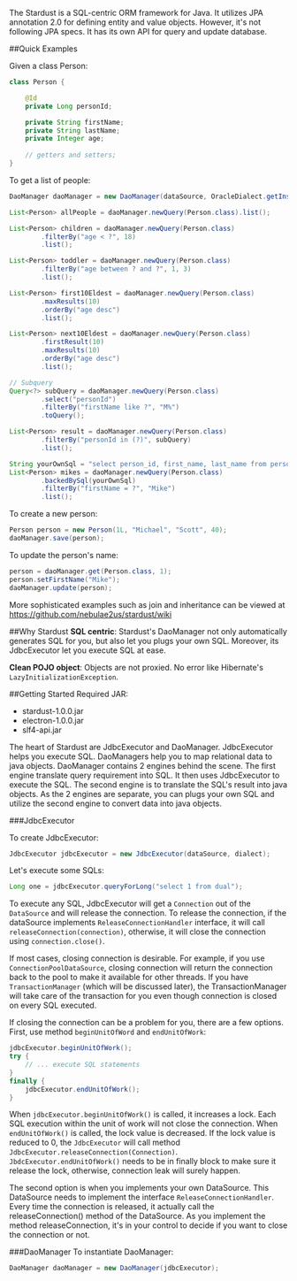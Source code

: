 The Stardust is a SQL-centric ORM framework for Java. It utilizes JPA annotation 2.0 for defining entity and value objects. However, it's not following JPA specs. It has its own API for query and update database.

##Quick Examples

Given a class Person:

``` java
class Person {

	@Id
	private Long personId;

	private String firstName;
	private String lastName;
	private Integer age;
	
	// getters and setters;
}
```
To get a list of people:

``` java
DaoManager daoManager = new DaoManager(dataSource, OracleDialect.getInstance());

List<Person> allPeople = daoManager.newQuery(Person.class).list();

List<Person> children = daoManager.newQuery(Person.class)
		.filterBy("age < ?", 18)
		.list();

List<Person> toddler = daoManager.newQuery(Person.class)
		.filterBy("age between ? and ?", 1, 3)
		.list();

List<Person> first10Eldest = daoManager.newQuery(Person.class)
		.maxResults(10)
		.orderBy("age desc")
		.list();

List<Person> next10Eldest = daoManager.newQuery(Person.class)
		.firstResult(10)
		.maxResults(10)
		.orderBy("age desc")
		.list();

// Subquery
Query<?> subQuery = daoManager.newQuery(Person.class)
		.select("personId")
		.filterBy("firstName like ?", "M%")
		.toQuery();

List<Person> result = daoManager.newQuery(Person.class)
		.filterBy("personId in (?)", subQuery)
		.list();

String yourOwnSql = "select person_id, first_name, last_name from person";
List<Person> mikes = daoManager.newQuery(Person.class)
		.backedBySql(yourOwnSql)
		.filterBy("firstName = ?", "Mike")
		.list();

```

To create a new person:
``` java
Person person = new Person(1L, "Michael", "Scott", 40);
daoManager.save(person);
```

To update the person's name:
``` java
person = daoManager.get(Person.class, 1);
person.setFirstName("Mike");
daoManager.update(person);
```

More sophisticated examples such as join and inheritance can be viewed at https://github.com/nebulae2us/stardust/wiki

##Why Stardust
__SQL centric__: Stardust's DaoManager not only automatically generates SQL for you, but also let you plugs your own SQL. Moreover, its JdbcExecutor let you execute SQL at ease.

__Clean POJO object__: Objects are not proxied. No error like Hibernate's `LazyInitializationException`.


##Getting Started
Required  JAR:
* stardust-1.0.0.jar
* electron-1.0.0.jar
* slf4-api.jar

The heart of Stardust are JdbcExecutor and DaoManager. JdbcExecutor helps you execute SQL. DaoManagers help you to map relational data to java objects. DaoManager contains 2 engines behind the scene. The first engine translate query requirement into SQL. It then uses JdbcExecutor to execute the SQL. The second engine is to translate the SQL's result into java objects. As the 2 engines are separate, you can plugs your own SQL and utilize the second engine to convert data into java objects.

###JdbcExecutor

To create JdbcExecutor:
``` java
JdbcExecutor jdbcExecutor = new JdbcExecutor(dataSource, dialect);
```

Let's execute some SQLs:
``` java
Long one = jdbcExecutor.queryForLong("select 1 from dual");
```

To execute any SQL, JdbcExecutor will get a `Connection` out of the `DataSource` and will release the connection. To release the connection, if the dataSource implements `ReleaseConnectionHandler` interface, it will call `releaseConnection(connection)`, otherwise, it will close the connection using `connection.close()`.

If most cases, closing connection is desirable. For example, if you use `ConnectionPoolDataSource`, closing connection will return the connection back to the pool to make it available for other threads. If you have `TransactionManager` (which will be discussed later), the TransactionManager will take care of the transaction for you even though connection is closed on every SQL executed.

If closing the connection can be a problem for you, there are a few options. First, use method `beginUnitOfWord` and `endUnitOfWork`:

``` java
jdbcExecutor.beginUnitOfWork();
try {
	// ... execute SQL statements
}
finally {
	jdbcExecutor.endUnitOfWork();
}
```
When `jdbcExecutor.beginUnitOfWork()` is called, it increases a lock. Each SQL execution within the unit of work will not close the connection. When `endUnitOfWork()` is called, the lock value is decreased. If the lock value is reduced to 0, the `JdbcExecutor` will call method `JdbcExecutor.releaseConnection(Connection)`. `JbdcExecutor.endUnitOfWork()` needs to be in finally block to make sure it release the lock, otherwise, connection leak will surely happen.

The second option is when you implements your own DataSource. This DataSource needs to implement the interface `ReleaseConnectionHandler`. Every time the connection is released, it actually call the releaseConnection() method of the DataSource. As you implement the method releaseConnection, it's in your control to decide if you want to close the connection or not.

###DaoManager
To instantiate DaoManager:
``` java
DaoManager daoManager = new DaoManager(jdbcExecutor);
```


